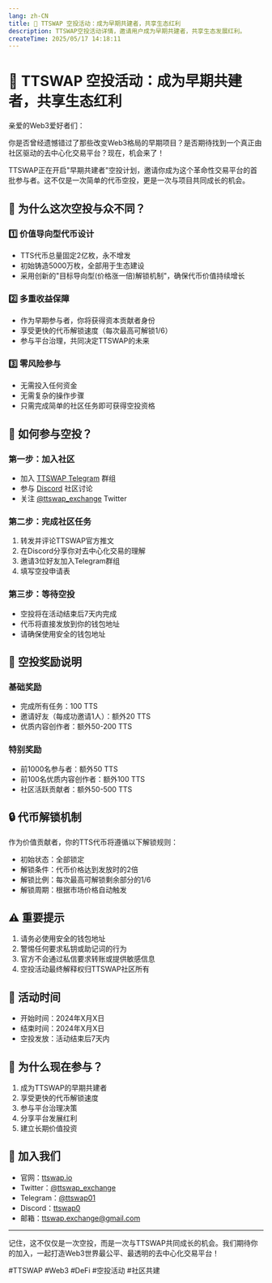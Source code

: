 ```yaml
---
lang: zh-CN
title: 🌟 TTSWAP 空投活动：成为早期共建者，共享生态红利
description: TTSWAP空投活动详情，邀请用户成为早期共建者，共享生态发展红利。
createTime: 2025/05/17 14:18:11
---
```



# 🌟 TTSWAP 空投活动：成为早期共建者，共享生态红利

亲爱的Web3爱好者们：

你是否曾经遗憾错过了那些改变Web3格局的早期项目？是否期待找到一个真正由社区驱动的去中心化交易平台？现在，机会来了！

TTSWAP正在开启"早期共建者"空投计划，邀请你成为这个革命性交易平台的首批参与者。这不仅是一次简单的代币空投，更是一次与项目共同成长的机会。

## 💫 为什么这次空投与众不同？

### 1️⃣ 价值导向型代币设计
- TTS代币总量固定2亿枚，永不增发
- 初始铸造5000万枚，全部用于生态建设
- 采用创新的"目标导向型(价格涨一倍)解锁机制"，确保代币价值持续增长

### 2️⃣ 多重收益保障
- 作为早期参与者，你将获得资本贡献者身份
- 享受更快的代币解锁速度（每次最高可解锁1/6）
- 参与平台治理，共同决定TTSWAP的未来

### 3️⃣ 零风险参与
- 无需投入任何资金
- 无需复杂的操作步骤
- 只需完成简单的社区任务即可获得空投资格

## 🎯 如何参与空投？

### 第一步：加入社区
- 加入 [TTSWAP Telegram](https://t.me/ttswap01) 群组
- 参与 [Discord](https://discord.com/invite/XygqnmQgX3) 社区讨论
- 关注 [@ttswap_exchange](https://x.com/ttswap_exchange) Twitter

### 第二步：完成社区任务
1. 转发并评论TTSWAP官方推文
2. 在Discord分享你对去中心化交易的理解
3. 邀请3位好友加入Telegram群组
4. 填写空投申请表

### 第三步：等待空投
- 空投将在活动结束后7天内完成
- 代币将直接发放到你的钱包地址
- 请确保使用安全的钱包地址

## 💎 空投奖励说明

### 基础奖励
- 完成所有任务：100 TTS
- 邀请好友（每成功邀请1人）：额外20 TTS
- 优质内容创作者：额外50-200 TTS

### 特别奖励
- 前1000名参与者：额外50 TTS
- 前100名优质内容创作者：额外100 TTS
- 社区活跃贡献者：额外50-500 TTS

## 🔒 代币解锁机制

作为价值贡献者，你的TTS代币将遵循以下解锁规则：
- 初始状态：全部锁定
- 解锁条件：代币价格达到发放时的2倍
- 解锁比例：每次最高可解锁剩余部分的1/6
- 解锁周期：根据市场价格自动触发

## ⚠️ 重要提示

1. 请务必使用安全的钱包地址
2. 警惕任何要求私钥或助记词的行为
3. 官方不会通过私信要求转账或提供敏感信息
4. 空投活动最终解释权归TTSWAP社区所有

## 🎉 活动时间

- 开始时间：2024年X月X日
- 结束时间：2024年X月X日
- 空投发放：活动结束后7天内

## 💫 为什么现在参与？

1. 成为TTSWAP的早期共建者
2. 享受更快的代币解锁速度
3. 参与平台治理决策
4. 分享平台发展红利
5. 建立长期价值投资

## 📢 加入我们

- 官网：[ttswap.io](https://ttswap.io)
- Twitter：[@ttswap_exchange](https://x.com/ttswap_exchange)
- Telegram：[@ttswap01](https://t.me/ttswap01)
- Discord：[ttswap0](https://discord.com/invite/XygqnmQgX3)
- 邮箱：ttswap.exchange@gmail.com

---

记住，这不仅仅是一次空投，而是一次与TTSWAP共同成长的机会。我们期待你的加入，一起打造Web3世界最公平、最透明的去中心化交易平台！

#TTSWAP #Web3 #DeFi #空投活动 #社区共建 